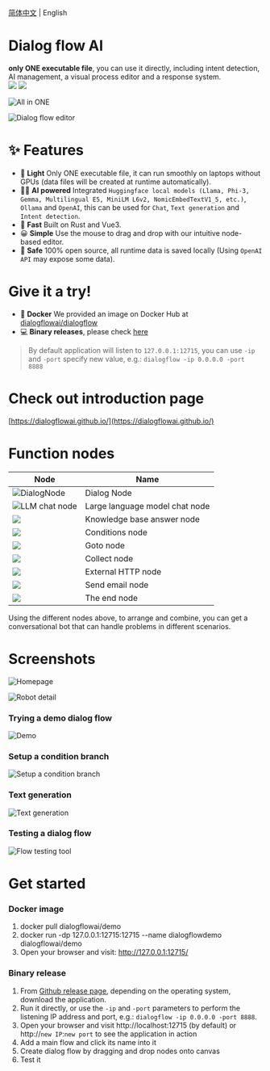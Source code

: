 [简体中文](./README_zh-CN.md) | English

# Dialog flow AI
**only ONE executable file**, you can use it directly, including intent detection, AI management, a visual process editor and a response system.  
<img src="https://img.shields.io/badge/Latest_version-v1.19.2-blue" /> <img src="https://img.shields.io/badge/MSRV-1.88.0-green" />

![All in ONE](./doc/assets/allinone.png)

![Dialog flow editor](./doc/assets/screenshots/flow-editor-en.png)

# ✨ Features
* 🛒 **Light** Only ONE executable file, it can run smoothly on laptops without GPUs (data files will be created at runtime automatically).
* 🐱‍🏍 **AI powered** Integrated `Huggingface local models (Llama, Phi-3, Gemma, Multilingual E5, MiniLM L6v2, NomicEmbedTextV1_5, etc.)`, `Ollama` and `OpenAI`, this can be used for `Chat`, `Text generation` and `Intent detection`.
* 🚀 **Fast** Built on Rust and Vue3.
* 😀 **Simple** Use the mouse to drag and drop with our intuitive node-based editor.
* 🔐 **Safe** 100% open source, all runtime data is saved locally (Using `OpenAI API` may expose some data).

# Give it a try!
* 🐋 **Docker** We provided an image on Docker Hub at [dialogflowai/dialogflow](https://hub.docker.com/r/dialogflowai/dialogflow/)
* 💻 **Binary releases**, please check [here](https://github.com/dialogflowai/dialogflow/releases)

> By default application will listen to `127.0.0.1:12715`, you can use `-ip` and `-port` specify new value, e.g.: `dialogflow -ip 0.0.0.0 -port 8888`

<!-- # Releases and source code
* 💾 If you're looking for **binary releases**, please check [here](https://github.com/dialogflowai/dialogflow/releases)
* 🎈 The **back end** of this application is [here](https://github.com/dialogflowchatbot/dialogflow-backend)
* 🎨 The **front end** of this application is [here](https://github.com/dialogflowchatbot/dialogflow-frontend) -->

# Check out introduction page
[https://dialogflowai.github.io/](https://dialogflowai.github.io/)

# Function nodes
|Node|Name|
|----|----|
|![DialogNode](./doc/assets/screenshots/dialogNode.png)|Dialog Node|
|![LLM chat node](./doc/assets/screenshots/llmChatNode.png)|Large language model chat node|
|![](./doc/assets/screenshots/knowledgeBaseAnswerNode.png)|Knowledge base answer node|
|![](./doc/assets/screenshots/conditionNode.png)|Conditions node|
|![](./doc/assets/screenshots/gotoNode.png)|Goto node|
|![](./doc/assets/screenshots/collectNode.png)|Collect node|
|![](./doc/assets/screenshots/externalApiNode.png)|External HTTP node|
|![](./doc/assets/screenshots/sendEmailNode.png)|Send email node|
|![](./doc/assets/screenshots/theEndNode.png)|The end node|

Using the different nodes above, to arrange and combine, you can get a conversational bot that can handle problems in different scenarios.

# Screenshots
![Homepage](./doc/assets/screenshots/homepage.png)

![Robot detail](./doc/assets/screenshots/robotDetail.png)

### Trying a demo dialog flow
![Demo](./doc/assets/screenshots/demo1.gif)

### Setup a condition branch
![Setup a condition branch](./doc/assets/screenshots/condition1.gif)

### Text generation

![Text generation](./doc/assets/screenshots/textGeneration.gif "Text generation")

### Testing a dialog flow
![Flow testing tool](./doc/assets/screenshots/testing.png "Flow testing tool")


# Get started

### Docker image
1. docker pull dialogflowai/demo
2. docker run -dp 127.0.0.1:12715:12715 --name dialogflowdemo dialogflowai/demo
3. Open your browser and visit: http://127.0.0.1:12715/

### Binary release
1. From [Github release page](https://github.com/dialogflowai/dialogflow/releases), depending on the operating system, download the application.
1. Run it directly, or use the `-ip` and `-port` parameters to perform the listening IP address and port, e.g.: `dialogflow -ip 0.0.0.0 -port 8888`.
1. Open your browser and visit http://localhost:12715 (by default) or http://`new IP`:`new port` to see the application in action
1. Add a main flow and click its name into it
1. Create dialog flow by dragging and drop nodes onto canvas
1. Test it
